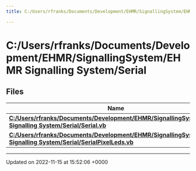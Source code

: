 ```yaml
---
title: C:/Users/rfranks/Documents/Development/EHMR/SignallingSystem/EHMR Signalling System/Serial

---
```


# C:/Users/rfranks/Documents/Development/EHMR/SignallingSystem/EHMR Signalling System/Serial



## Files

| Name           |
| -------------- |
| **[C:/Users/rfranks/Documents/Development/EHMR/SignallingSystem/EHMR Signalling System/Serial/Serial.vb](/SignallingSystem-doc/vb/Files/Serial_8vb/#file-serial.vb)**  |
| **[C:/Users/rfranks/Documents/Development/EHMR/SignallingSystem/EHMR Signalling System/Serial/SerialPixelLeds.vb](/SignallingSystem-doc/vb/Files/SerialPixelLeds_8vb/#file-serialpixelleds.vb)**  |






-------------------------------

Updated on 2022-11-15 at 15:52:06 +0000
